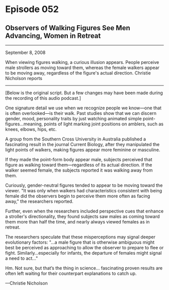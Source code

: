 # Episode 052

## Observers of Walking Figures See Men Advancing, Women in Retreat

---

September 8, 2008

When viewing figures walking, a curious illusion appears. People perceive male strollers as moving toward them, whereas the female walkers appear to be moving away, regardless of the figure's actual direction. Christie Nicholson reports

---

[Below is the original script. But a few changes may have been made during the recording of this audio podcast.]

One signature detail we use when we recognize people we know—one that is often overlooked—is their walk. Past studies show that we can discern gender, mood, personality traits by just watching animated simple point-figures…meaning, points of light marking joint positions on amblers, such as knees, elbows, hips, etc.

A group from the Southern Cross University in Australia published a fascinating result in the journal Current Biology, after they manipulated the light points of walkers, making figures appear more feminine or masculine.

If they made the point-form body appear male, subjects perceived that figure as walking toward them—regardless of its actual direction. If the walker seemed female, the subjects reported it was walking away from them.

Curiously, gender-neutral figures tended to appear to be moving toward the viewer. "It was only when walkers had characteristics consistent with being female did the observers begin to perceive them more often as facing away," the researchers reported.

Further, even when the researchers included perspective cues that enhance a stroller's directionality, they found subjects saw males as coming toward them more than half the time, and nearly always viewed females as in retreat.

The researchers speculate that these misperceptions may signal deeper evolutionary factors: "…a male figure that is otherwise ambiguous might best be perceived as approaching to allow the observer to prepare to flee or fight. Similarly…especially for infants, the departure of females might signal a need to act…"

Hm. Not sure, but that’s the thing in science… fascinating proven results are often left waiting for their counterpart explanations to catch up.

—Christie Nicholson

